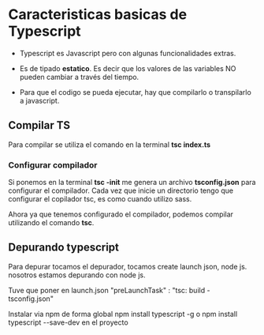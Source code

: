 # Caracteristicas basicas de Typescript

* Typescript es Javascript pero con algunas funcionalidades extras.

* Es de tipado **estatico**. Es decir que los valores de las variables NO pueden cambiar a través del tiempo.

* Para que el codigo se pueda ejecutar, hay que compilarlo o transpilarlo a javascript.

## Compilar TS

Para compilar se utiliza el comando en la terminal **tsc index.ts**
###  Configurar compilador

Si ponemos en la terminal **tsc -init** me genera un archivo **tsconfig.json** para configurar el compilador. Cada vez que inicie un directorio tengo que configurar el copilador tsc, es como cuando utilizo sass.

Ahora ya que tenemos configurado el compilador, podemos compilar utilizando el comando **tsc**.

## Depurando typescript

Para depurar tocamos el depurador, tocamos create launch json, node js. nosotros estamos depurando con node js.

Tuve que poner en launch.json "preLaunchTask" : "tsc: build - tsconfig.json"


Instalar via npm de forma global npm install typescript -g o npm install typescript --save-dev en el proyecto


